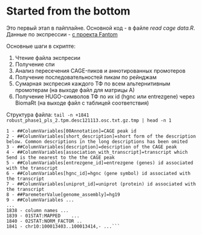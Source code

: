 # Started from the bottom
Это первый этап в пайплайне.
Основной код - в файле *read cage data.R*.
Данные по экспрессии - [с проeкта Fantom](http://fantom.gsc.riken.jp/5/datafiles/phase2.0/extra/CAGE_peaks/hg19.cage_peak_phase1and2combined_tpm_ann.osc.txt.gz)


Основные шаги в скрипте: 
1. Чтение файла экспресии
2. Получение спи
3. Анализ пересечения CAGE-пиков и аннотированных промотеров
4. Получение последовательностей пикам по рейнджам
5. Сумарная экспресия каждого ТФ по всем альтернитивным промотерам (на выходе файл для матрицы А)
6. Получение HUGO-символов ТФ по их id (hgnc или entrezgene) через BiomaRt (на выходе файл с таблицей соответствия)

Структура файла:
`tail -n +1841 robust_phase1_pls_2.tpm.desc121113.osc.txt.gz.tmp | head -n 1`

```
1 - ##ColumnVariables[00Annotation]=CAGE peak id
2 - ##ColumnVariables[short_description]=short form of the description below. Common descriptions in the long descriptions has been omited
3 - ##ColumnVariables[description]=description of the CAGE peak
4 - ##ColumnVariables[association_with_transcript]=transcript which 5end is the nearest to the the CAGE peak
5 - ##ColumnVariables[entrezgene_id]=entrezgene (genes) id associated with the transcript
6 - ##ColumnVariables[hgnc_id]=hgnc (gene symbol) id associated with the transcript
7 - ##ColumnVariables[uniprot_id]=uniprot (protein) id associated with the transcript
8 - ##ParemeterValue[genome_assembly]=hg19
9 - ##ColumnVariables ...
...
1838 - column names ...
1839 - 01STAT:MAPPED	...
1840 - 02STAT:NORM_FACTOR ..
1841 - chr10:100013403..100013414,- ...```